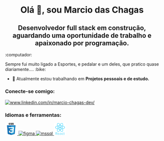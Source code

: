 <h1 align="center">Olá 👋, sou Marcio das Chagas</h1>
<h2 align="center">Desenvolvedor full stack em construção, aguardando uma oportunidade de trabalho e apaixonado por programação.</h2> :computador:
<p> Sempre fui muito ligado a Esportes, e pedalar e um deles, que pratico quase diariamente.... :bike:  </p>

- 🔭 Atualmente estou trabalhando em **Projetos pessoais e de estudo.**

<h3 align="left">Conecte-se comigo:</h3>
<p align="left">
<a href="https:// linkedin.com/in/www.linkedin.com/in/marcio-chagas-dev/" target="blank"><img align="center" src="https://raw.githubusercontent.com/rahuldkjain/github -profile-readme-generator/master/src/images/icons/Social/linked-in-alt.svg" alt="www.linkedin.com/in/marcio-chagas-dev/" height="30" largura= "40" /></a>
</p>

<h3 align="left">Idiomas e ferramentas:</h3>
<p align="left">  <a href="https://www. w3schools.com/css/" target="_blank" rel="noreferrer"> <img src="https://raw.githubusercontent.com/devicons/devicon/master/icons/css3/css3-original-wordmark.svg " alt="css3" width="40" height="40"/> </a>  <a href="https://www.figma .com/" target="_blank" rel="noreferrer"> <img src="https://www.vectorlogo.zone/logos/figma/figma-icon.svg" alt="figma" width="40" height="40"/> </a>  <a href="https://www.microsoft.com/en-us /sql-server" target="_blank" rel="noreferrer"> <img src="https://www.svgrepo.com/show/303229/microsoft-sql-server-logo.svg" alt="mssql" width="40" height="40"/> </a>  <a href="https:// reactjs.org/" target="_blank" rel="noreferrer"> <img src="https://raw.githubusercontent.com/devicons/devicon/master/icons/react/react-original-wordmark.svg" alt ="react" width="40" height="40"/> </a> </p>




